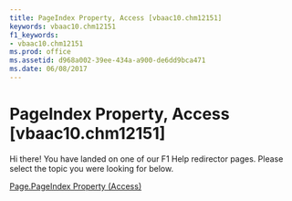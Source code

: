 ```yaml
---
title: PageIndex Property, Access [vbaac10.chm12151]
keywords: vbaac10.chm12151
f1_keywords:
- vbaac10.chm12151
ms.prod: office
ms.assetid: d968a002-39ee-434a-a900-de6dd9bca471
ms.date: 06/08/2017
---
```



# PageIndex Property, Access [vbaac10.chm12151]

Hi there! You have landed on one of our F1 Help redirector pages. Please select the topic you were looking for below.

[Page.PageIndex Property (Access)](http://msdn.microsoft.com/library/22b71f19-2734-f735-8a64-d02901c598c0%28Office.15%29.aspx)

